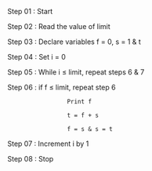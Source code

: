 


Step 01 : Start

Step 02 : Read the value of limit

Step 03 : Declare variables f = 0, s = 1 & t

Step 04 : Set i = 0

Step 05 : While i ≤ limit, repeat steps 6 & 7

Step 06 : if f ≤ limit, repeat step 6

                     Print f

                     t = f + s

                     f = s & s = t

Step 07 : Increment i by 1

Step 08 : Stop
